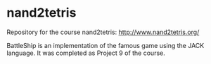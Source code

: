 nand2tetris
===========

Repository for the course nand2tetris: http://www.nand2tetris.org/

BattleShip is an implementation of the famous game using the JACK language.
It was completed as Project 9 of the course.

